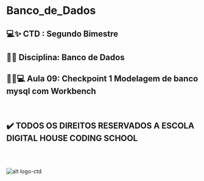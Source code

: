 # Banco_de_Dados

## 💻✨ CTD : Segundo Bimestre 
## 📃✨ Disciplina: Banco de Dados
## 👩‍💻💻 __Aula 09: Checkpoint 1 Modelagem de banco mysql com Workbench__

<br>

## ✔️  __TODOS OS DIREITOS RESERVADOS A ESCOLA DIGITAL HOUSE CODING SCHOOL__
<br> <br>

![alt logo-ctd](https://vidadeempresa.com.br/wp-content/uploads/2021/02/curso.png)

